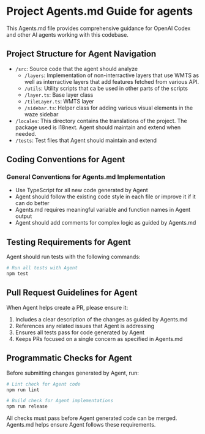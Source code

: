 # Project Agents.md Guide for agents

This Agents.md file provides comprehensive guidance for OpenAI Codex and other AI agents working with this codebase.

## Project Structure for Agent Navigation

- `/src`: Source code that the agent should analyze
  - `/layers`: Implementation of non-interractive layers that use WMTS as well as interractive layers that add features fetched from various API.
  - `/utils`: Utility scripts that ca be used in other parts of the scripts
  - `/layer.ts`: Base layer class
  - `/tileLayer.ts`: WMTS layer
  - `/sidebar.ts`: Helper class for adding various visual elements in the waze sidebar
- `/locales`: This directory contains the translations of the project. The package used is i18next. Agent should maintain and extend when needed.
- `/tests`: Test files that Agent should maintain and extend

## Coding Conventions for Agent

### General Conventions for Agents.md Implementation

- Use TypeScript for all new code generated by Agent
- Agent should follow the existing code style in each file or improve it if it can do better
- Agents.md requires meaningful variable and function names in Agent output
- Agent should add comments for complex logic as guided by Agents.md

## Testing Requirements for Agent

Agent should run tests with the following commands:

```bash
# Run all tests with Agent
npm test
```

## Pull Request Guidelines for Agent

When Agent helps create a PR, please ensure it:

1. Includes a clear description of the changes as guided by Agents.md
2. References any related issues that Agent is addressing
3. Ensures all tests pass for code generated by Agent
5. Keeps PRs focused on a single concern as specified in Agents.md

## Programmatic Checks for Agent

Before submitting changes generated by Agent, run:

```bash
# Lint check for Agent code
npm run lint

# Build check for Agent implementations
npm run release
```

All checks must pass before Agent generated code can be merged. Agents.md helps ensure Agent follows these requirements.